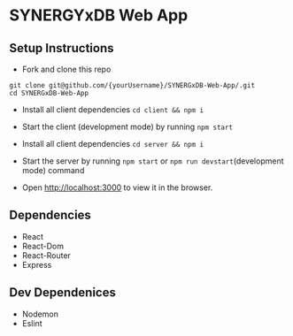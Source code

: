 # SYNERGYxDB Web App

## Setup Instructions

- Fork and clone this repo

```
git clone git@github.com/{yourUsername}/SYNERGxDB-Web-App/.git
cd SYNERGxDB-Web-App
```

- Install all client dependencies `cd client && npm i`

- Start the client (development mode) by running `npm start`

- Install all client dependencies `cd server && npm i`

- Start the server by running `npm start` or `npm run devstart`(development mode) command

- Open [http://localhost:3000](http://localhost:3000) to view it in the browser.

## Dependencies

- React
- React-Dom
- React-Router
- Express

## Dev Dependenices

- Nodemon
- Eslint
